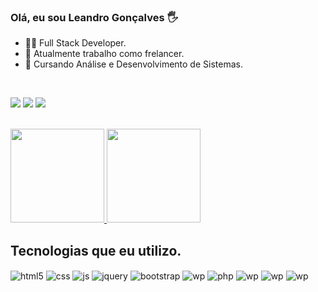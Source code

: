 ### Olá, eu sou Leandro Gonçalves 🖐️
- 🧑‍💻 Full Stack Developer.
- 📅 Atualmente trabalho como frelancer.
- 🌱 Cursando Análise e Desenvolvimento de Sistemas.

<br/>
<div> 

  <a href="https://instagram.com/leoid84" target="_blank"><img src="https://img.shields.io/badge/-Instagram-%23E4405F?style=for-the-badge&logo=instagram&logoColor=white" target="_blank"></a>
    <a href="https://www.linkedin.com/in/leoid84" target="_blank"><img src="https://img.shields.io/badge/-LinkedIn-%230077B5?style=for-the-badge&logo=linkedin&logoColor=white" target="_blank"></a> 
  <a href = "mailto:leandroid84@gmail.com"><img src="https://img.shields.io/badge/-Gmail-%23333?style=for-the-badge&logo=gmail&logoColor=white" target="_blank"></a>
</div>
 <br/>
 
 <div align="left">
  <a href="https://github.com/Waltergonfilho">
    <img height="150em" src="https://github-readme-stats.vercel.app/api?username=Leoid84&show_icons=true&theme=tokyonight&count_private=true"/>
    <img height="150em" src="https://github-readme-stats.vercel.app/api/top-langs/?username=Leoid84&theme=merko&hide_border=false&&layout=compact"/>
  </a>
</div>
 

## Tecnologias que eu utilizo.


<div style="display: inline_block">
  <img align="center" alt="html5" src="https://img.shields.io/badge/HTML5-E34F26?style=for-the-badge&logo=html5&logoColor=white" />
  <img align="center" alt="css" src="https://img.shields.io/badge/CSS3-1572B6?style=for-the-badge&logo=css3&logoColor=white" />
  <img align="center" alt="js" src="https://img.shields.io/badge/JavaScript-F7DF1E?style=for-the-badge&logo=javascript&logoColor=black" />
  <img align="center" alt="jquery" src="https://img.shields.io/badge/jQuery-0769AD?style=for-the-badge&logo=jquery&logoColor=white" />
  <img align="center" alt="bootstrap" src="https://img.shields.io/badge/Bootstrap-563D7C?style=for-the-badge&logo=bootstrap&logoColor=white" />
  <img align="center" alt="wp" src="https://img.shields.io/badge/Wordpress-21759B?style=for-the-badge&logo=wordpress&logoColor=white" />
  <img align="center" alt="php" src="https://img.shields.io/badge/PHP-777BB4?style=for-the-badge&logo=php&logoColor=white&Color=white" />
  <img align="center" alt="wp" src="https://img.shields.io/badge/Java-ED8B00?style=for-the-badge&logo=openjdk&logoColor=white" />
  <img align="center" alt="wp" src="https://img.shields.io/badge/Spring-6DB33F?style=for-the-badge&logo=spring&logoColor=white" />
  <img align="center" alt="wp" src="https://img.shields.io/badge/MySQL-00000F?style=for-the-badge&logo=mysql&logoColor=white" />
  

</div><br/>
  
  


